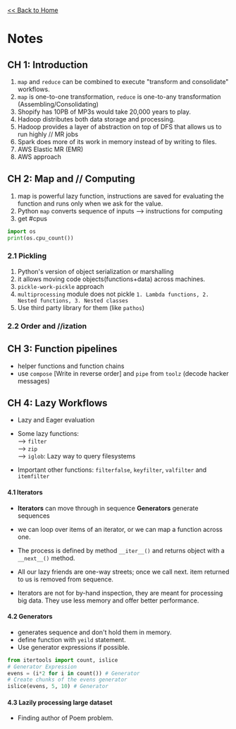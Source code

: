 [<< Back to Home](../../index.md)

# Notes

## CH 1: Introduction

1. `map` and `reduce` can be combined to execute "transform and consolidate" workflows.
1. `map` is one-to-one transformation, `reduce` is one-to-any transformation (Assembling/Consolidating)
1. Shopify has 10PB of MP3s would take 20,000 years to play.
1. Hadoop distributes both data storage and processing.
1. Hadoop provides a layer of abstraction on top of DFS that allows us to run highly // MR jobs
1. Spark does more of its work in memory instead of by writing to files.
1. AWS Elastic MR (EMR)
1. AWS approach

## CH 2: Map and // Computing

1. map is powerful lazy function, instructions are saved for evaluating the function and runs only when we ask for the value.
1. Python `map` converts sequence of inputs --> instructions for computing
1. get #cpus

```python
import os
print(os.cpu_count())
```

### 2.1 Pickling

1. Python's version of object serialization or marshalling
1. it allows moving code objects(functions+data) across machines.
1. `pickle-work-pickle` approach
1. `multiprocessing` module does not pickle `1. Lambda functions, 2. Nested functions, 3. Nested classes`
1. Use third party library for them (like `pathos`)

### 2.2 Order and //ization

## CH 3: Function pipelines

- helper functions and function chains
- use `compose` [Write in reverse order] and `pipe` from `toolz` (decode hacker messages)

## CH 4: Lazy Workflows

- Lazy and Eager evaluation
- Some lazy functions:  
  --> `filter`  
  --> `zip`  
  --> `iglob`: Lazy way to query filesystems

- Important other functions: `filterfalse`, `keyfilter`, `valfilter` and `itemfilter`

#### 4.1 Iterators

- **Iterators** can move through in sequence **Generators** generate sequences
- we can loop over items of an iterator, or we can map a function across one.
- The process is defined by method `__iter__()` and returns object with a `__next__()` method.

- All our lazy friends are one-way streets; once we call next. item returned to us is removed from sequence.
- Iterators are not for by-hand inspection, they are meant for processing big data. They use less memory and offer better performance.

#### 4.2 Generators

- generates sequence and don't hold them in memory.
- define function with `yeild` statement.
- Use generator expressions if possible.

```python
from itertools import count, islice
# Generator Expression
evens = (i*2 for i in count()) # Generator
# Create chunks of the evens generator
islice(evens, 5, 10) # Generator
```

#### 4.3 Lazily processing large dataset

- Finding author of Poem problem.
